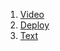 1. [Video](https://www.youtube.com/watch?v=7xlnyEM4mVk)
2. [Deploy](https://rolling-scopes-school.github.io/dzmitryrev-JSFE2022Q1/presentation/)
3. [Text](docs.google.com/document/d/1tGAjOV_P4WtmCgV0ieAE0lxep6tIWynRUlgfD161Yrk/edit)